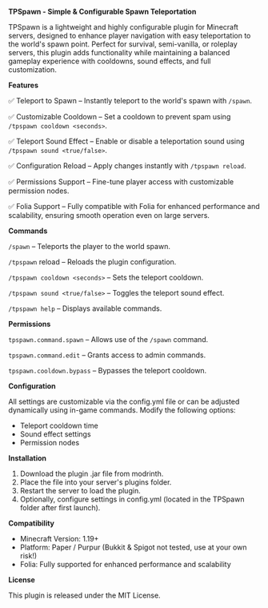**TPSpawn - Simple & Configurable Spawn Teleportation**

TPSpawn is a lightweight and highly configurable plugin for Minecraft servers, designed to enhance player navigation with easy teleportation to the world's spawn point. Perfect for survival, semi-vanilla, or roleplay servers, this plugin adds functionality while maintaining a balanced gameplay experience with cooldowns, sound effects, and full customization.

**Features**

✅ Teleport to Spawn – Instantly teleport to the world's spawn with `/spawn`.

✅ Customizable Cooldown – Set a cooldown to prevent spam using `/tpspawn cooldown <seconds>`.

✅ Teleport Sound Effect – Enable or disable a teleportation sound using `/tpspawn sound <true/false>`.

✅ Configuration Reload – Apply changes instantly with `/tpspawn reload`.

✅ Permissions Support – Fine-tune player access with customizable permission nodes.

✅ Folia Support – Fully compatible with Folia for enhanced performance and scalability, ensuring smooth operation even on large servers.


**Commands**

`/spawn` – Teleports the player to the world spawn.

`/tpspawn` reload – Reloads the plugin configuration.

`/tpspawn cooldown <seconds>` – Sets the teleport cooldown.

`/tpspawn sound <true/false>` – Toggles the teleport sound effect.

`/tpspawn help` – Displays available commands.


**Permissions**

`tpspawn.command.spawn` – Allows use of the `/spawn` command.

`tpspawn.command.edit` – Grants access to admin commands.

`tpspawn.cooldown.bypass` – Bypasses the teleport cooldown.


**Configuration**

All settings are customizable via the config.yml file or can be adjusted dynamically using in-game commands. Modify the following options:

- Teleport cooldown time
- Sound effect settings
- Permission nodes


**Installation**

1. Download the plugin .jar file from modrinth.
2. Place the file into your server's plugins folder.
3. Restart the server to load the plugin.
4. Optionally, configure settings in config.yml (located in the TPSpawn folder after first launch).


**Compatibility**

- Minecraft Version: 1.19+
- Platform: Paper / Purpur (Bukkit & Spigot not tested, use at your own risk!)
- Folia: Fully supported for enhanced performance and scalability

**License**

This plugin is released under the MIT License.